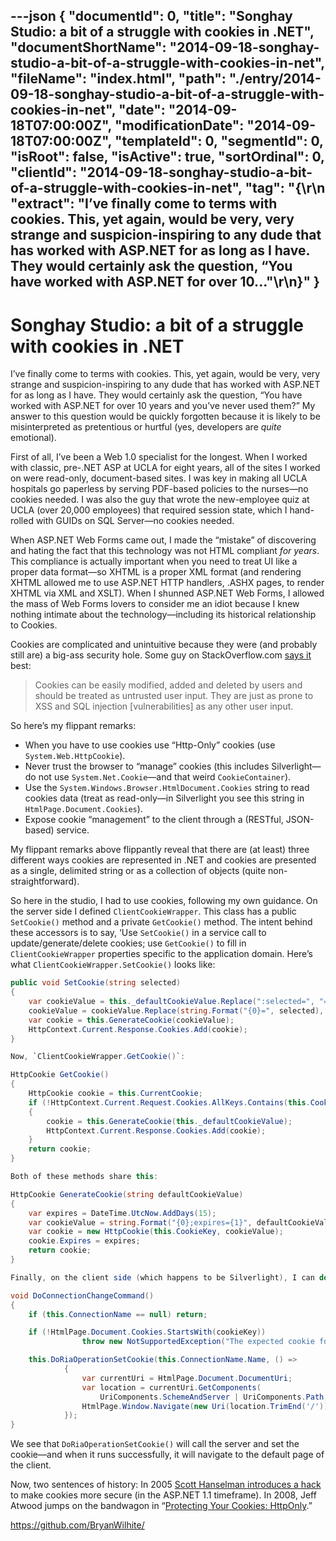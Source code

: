 ---json
{
  "documentId": 0,
  "title": "Songhay Studio: a bit of a struggle with cookies in .NET",
  "documentShortName": "2014-09-18-songhay-studio-a-bit-of-a-struggle-with-cookies-in-net",
  "fileName": "index.html",
  "path": "./entry/2014-09-18-songhay-studio-a-bit-of-a-struggle-with-cookies-in-net",
  "date": "2014-09-18T07:00:00Z",
  "modificationDate": "2014-09-18T07:00:00Z",
  "templateId": 0,
  "segmentId": 0,
  "isRoot": false,
  "isActive": true,
  "sortOrdinal": 0,
  "clientId": "2014-09-18-songhay-studio-a-bit-of-a-struggle-with-cookies-in-net",
  "tag": "{\r\n  \"extract\": \"I’ve finally come to terms with cookies. This, yet again, would be very, very strange and suspicion-inspiring to any dude that has worked with ASP.NET for as long as I have. They would certainly ask the question, “You have worked with ASP.NET for over 10...\"\r\n}"
}
---

# Songhay Studio: a bit of a struggle with cookies in .NET

I’ve finally come to terms with cookies. This, yet again, would be very, very strange and suspicion-inspiring to any dude that has worked with ASP.NET for as long as I have. They would certainly ask the question, “You have worked with ASP.NET for over 10 years and you’ve never used them?” My answer to this question would be quickly forgotten because it is likely to be misinterpreted as pretentious or hurtful (yes, developers are *quite* emotional).

First of all, I’ve been a Web 1.0 specialist for the longest. When I worked with classic, pre-.NET ASP at UCLA for eight years, all of the sites I worked on were read-only, document-based sites. I was key in making all UCLA hospitals go paperless by serving PDF-based policies to the nurses—no cookies needed. I was also the guy that wrote the new-employee quiz at UCLA (over 20,000 employees) that required session state, which I hand-rolled with GUIDs on SQL Server—no cookies needed.

When ASP.NET Web Forms came out, I made the “mistake” of discovering and hating the fact that this technology was not HTML compliant *for years*. This compliance is actually important when you need to treat UI like a proper data format—so XHTML is a proper XML format (and rendering XHTML allowed me to use ASP.NET HTTP handlers, .ASHX pages, to render XHTML via XML and XSLT). When I shunned ASP.NET Web Forms, I allowed the mass of Web Forms lovers to consider me an idiot because I knew nothing intimate about the technology—including its historical relationship to Cookies.

Cookies are complicated and unintuitive because they were (and probably still are) a big-ass security hole. Some guy on StackOverflow.com [says it](http://stackoverflow.com/questions/8992415/are-cookies-a-security-risk) best:

<blockquote>

Cookies can be easily modified, added and deleted by users and should be treated as untrusted user input. They are just as prone to XSS and SQL injection [vulnerabilities] as any other user input.

</blockquote>

So here’s my flippant remarks:

* When you have to use cookies use “Http-Only” cookies (use `System.Web.HttpCookie`).
* Never trust the browser to “manage” cookies (this includes Silverlight—do not use `System.Net.Cookie`—and that weird `CookieContainer`).
* Use the `System.Windows.Browser.HtmlDocument.Cookies` string to read cookies data (treat as read-only—in Silverlight you see this string in `HtmlPage.Document.Cookies`).
* Expose cookie “management” to the client through a (RESTful, JSON-based) service.

My flippant remarks above flippantly reveal that there are (at least) three different ways cookies are represented in .NET and cookies are presented as a single, delimited string or as a collection of objects (quite non-straightforward).

So here in the studio, I had to use cookies, following my own guidance. On the server side I defined `ClientCookieWrapper`. This class has a public `SetCookie()` method and a private `GetCookie()` method. The intent behind these accessors is to say, ‘Use `SetCookie()` in a service call to update/generate/delete cookies; use `GetCookie()` to fill in `ClientCookieWrapper` properties specific to the application domain. Here’s what `ClientCookieWrapper.SetCookie()` looks like:

```cs
public void SetCookie(string selected)
{
    var cookieValue = this._defaultCookieValue.Replace(":selected=", "=");
    cookieValue = cookieValue.Replace(string.Format("{0}=", selected), string.Format("{0}:selected=", selected));
    var cookie = this.GenerateCookie(cookieValue);
    HttpContext.Current.Response.Cookies.Add(cookie);
}

Now, `ClientCookieWrapper.GetCookie()`:

HttpCookie GetCookie()
{
    HttpCookie cookie = this.CurrentCookie;
    if (!HttpContext.Current.Request.Cookies.AllKeys.Contains(this.CookieKey))
    {
        cookie = this.GenerateCookie(this._defaultCookieValue);
        HttpContext.Current.Response.Cookies.Add(cookie);
    }
    return cookie;
}

Both of these methods share this:

HttpCookie GenerateCookie(string defaultCookieValue)
{
    var expires = DateTime.UtcNow.AddDays(15);
    var cookieValue = string.Format("{0};expires={1}", defaultCookieValue, expires.ToString("R"));
    var cookie = new HttpCookie(this.CookieKey, cookieValue);
    cookie.Expires = expires;
    return cookie;
}

Finally, on the client side (which happens to be Silverlight), I can do this (with that service call I’ve not shown in this article set up):

void DoConnectionChangeCommand()
{
    if (this.ConnectionName == null) return;

    if (!HtmlPage.Document.Cookies.StartsWith(cookieKey))
                throw new NotSupportedException("The expected cookie format was not found.");

    this.DoRiaOperationSetCookie(this.ConnectionName.Name, () =>
            {
                var currentUri = HtmlPage.Document.DocumentUri;
                var location = currentUri.GetComponents(
                    UriComponents.SchemeAndServer | UriComponents.Path, UriFormat.SafeUnescaped);
                HtmlPage.Window.Navigate(new Uri(location.TrimEnd('/')), "_self");
            });
}
```

We see that `DoRiaOperationSetCookie()` will call the server and set the cookie—and when it runs successfully, it will navigate to the default page of the client.

Now, two sentences of history: In 2005 [Scott Hanselman introduces a hack](http://www.hanselman.com/blog/HttpOnlyCookiesOnASPNET11.aspx) to make cookies more secure (in the ASP.NET 1.1 timeframe). In 2008, Jeff Atwood jumps on the bandwagon in “[Protecting Your Cookies: HttpOnly](http://blog.codinghorror.com/protecting-your-cookies-httponly/).”

<https://github.com/BryanWilhite/>
